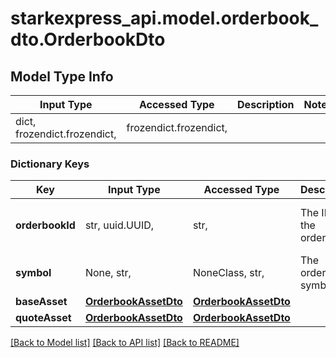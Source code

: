 # starkexpress_api.model.orderbook_dto.OrderbookDto

## Model Type Info
Input Type | Accessed Type | Description | Notes
------------ | ------------- | ------------- | -------------
dict, frozendict.frozendict,  | frozendict.frozendict,  |  | 

### Dictionary Keys
Key | Input Type | Accessed Type | Description | Notes
------------ | ------------- | ------------- | ------------- | -------------
**orderbookId** | str, uuid.UUID,  | str,  | The ID of the orderbook. | [optional] value must be a uuid
**symbol** | None, str,  | NoneClass, str,  | The orderbook symbol. | [optional] 
**baseAsset** | [**OrderbookAssetDto**](OrderbookAssetDto.md) | [**OrderbookAssetDto**](OrderbookAssetDto.md) |  | [optional] 
**quoteAsset** | [**OrderbookAssetDto**](OrderbookAssetDto.md) | [**OrderbookAssetDto**](OrderbookAssetDto.md) |  | [optional] 

[[Back to Model list]](../../README.md#documentation-for-models) [[Back to API list]](../../README.md#documentation-for-api-endpoints) [[Back to README]](../../README.md)

